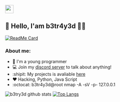 <p align="left">
  <img src="https://user-images.githubusercontent.com/5679180/79618120-0daffb80-80be-11ea-819e-d2b0fa904d07.gif" width="27px">
</p>

## 👋 Hello, I'am b3tr4y3d  :man_technologist:

[![ReadMe Card](https://github-readme-stats.vercel.app/api/pin/?username=b3tr4y3d&repo=github-readme-stats)](https://github.com/b3tr4y3d/github-readme-stats)



### About me:
- :game_die: I'm a young programmer
- 💻 Join my [discord server](https://discord.gg/qVx4CbU6a9) to talk about anything!
- :shipit: My projects is avaliable [here](https://github.com/b3tr4y3d)
- :heart: Hacking, Python, Java Script
- :octocat: b3tr4y3d@root nmap -A -sV -p- 127.0.0.1


![b3try3d github stats](https://github-readme-stats.vercel.app/api?username=b3tr4y3d&show_icons=true&theme=cobalt)
[![Top Langs](https://github-readme-stats.vercel.app/api/top-langs/?username=b3tr4y3d)](https://github.com/b3tr4y3d/github-readme-stats)



